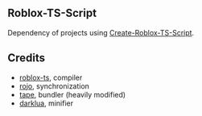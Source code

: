 ## Roblox-TS-Script

Dependency of projects using [Create-Roblox-TS-Script](https://git.snipcola.com/snipcola/Create-Roblox-TS-Script).

## Credits

- [roblox-ts](https://github.com/roblox-ts/roblox-ts), compiler
- [rojo](https://github.com/rojo-rbx/rojo), synchronization
- [tape](https://github.com/Belkworks/tape), bundler (heavily modified)
- [darklua](https://github.com/seaofvoices/darklua), minifier
